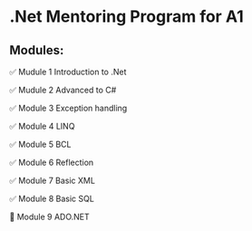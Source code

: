 # .Net Mentoring Program for A1

## Modules:

:white_check_mark: Mudule 1 Introduction to .Net

:white_check_mark: Mudule 2 Advanced to C#

:white_check_mark: Module 3 Exception handling

:white_check_mark: Module 4 LINQ

:white_check_mark: Module 5 BCL

:white_check_mark: Module 6 Reflection

:white_check_mark: Module 7 Basic XML

:white_check_mark: Module 8 Basic SQL

:black_square_button: Module 9 ADO.NET